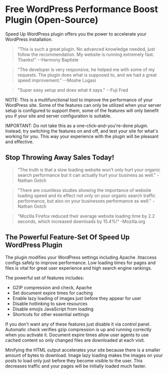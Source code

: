 # Free WordPress Performance Boost Plugin (Open-Source)

Speed Up WordPress plugin offers you the power to accelerate your WordPress installation.

> "This is such a great plugin. No advanced knowledge needed, just follow the recommendation. My website is running extremely fast. Thanks!" --Harmony Baptiste

> "The developer is very responsive, he helped me with some of my requests. The plugin does what is supposed to, and we had a great speed improvement." --Moshe Lugasi

> "Super easy setup and does what it says." --Fuji Fred

NOTE: This is a multifunctional tool to improve the performance of your WordPress site. Some of the features can only be utilized when your server setup is configured to support them, some of the features will only benefit you if your site and server configuration is suitable.

IMPORTANT: Do not take this as a one-click-and-you're-done plugin. Instead, try switching the features on and off, and test your site for what's working for you. This way your experience with the plugin will be pleasant and effective.

## Stop Throwing Away Sales Today!

> "The truth is that a slow loading website won't only hurt your organic search performance but it can actually hurt your business as well." -Nathan Gotch

> "There are countless studies showing the importance of website loading speed and its effect not only on your organic search traffic performance, but also on your businesses performance as well." -Nathan Gotch

> "Mozilla Firefox reduced their average website loading time by 2.2 seconds, which increased downloads by 15.4%!" -Mozilla.org

## The Powerful Feature-Set Of Speed Up WordPress Plugin

The plugin modifies your WordPress settings including Apache .htaccess configs safely to improve performance. Low loading times for pages and files is vital for great user experience and high search engine rankings.

The powerful set of features includes:

- GZIP compression and check, Apache
- Set document expire times for caching
- Enable lazy loading of images just before they appear for user
- Disable hotlinking to save resources
- Disable emojis JavaScript from loading
- Shortcuts for other essential settings

If you don't want any of these features just disable it via control panel. Automatic check verifies gzip compression is up and running correctly when you activate it. Document expire times allow user agents to use cached content so only changed files are downloaded at each visit.

Minifying the HTML output accelerates your site because there is a smaller amount of bytes to download. Image lazy loading makes the images on your posts to load only just before they become visible to the user. This decreases traffic and your pages will be initially loaded much faster.
